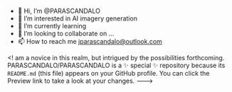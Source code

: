 - 👋 Hi, I’m @PARASCANDALO
- 👀 I’m interested in AI imagery generation
- 🌱 I’m currently learning 
- 💞️ I’m looking to collaborate on ...
- 📫 How to reach me jparascandalo@outlook.com

<! am a novice in this realm, but intrigued by the possibilities forthcoming. 
PARASCANDALO/PARASCANDALO is a ✨ special ✨ repository because its `README.md` (this file) appears on your GitHub profile.
You can click the Preview link to take a look at your changes.
--->
